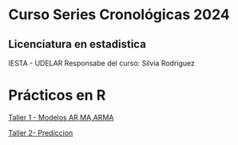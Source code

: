 # Curso Series Cronológicas 2024  
## Licenciatura en estadistica 
IESTA - UDELAR 
Responsabe del curso: Silvia Rodriguez 

# Prácticos en R

[Taller 1 - Modelos AR,MA,ARMA](#) 

[Taller 2- Prediccion](#)